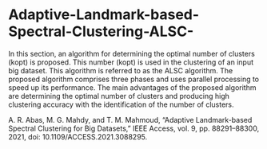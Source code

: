 # Adaptive-Landmark-based-Spectral-Clustering-ALSC-
In this section, an algorithm for determining the optimal number of clusters (kopt) is proposed. This number (kopt) is used in the clustering of an input big dataset. This algorithm is referred to as the ALSC algorithm. The proposed algorithm comprises three phases and uses parallel processing to speed up its performance. The main advantages of the proposed algorithm are determining the optimal number of clusters and producing high clustering accuracy with the identification of the number of clusters.

A. R. Abas, M. G. Mahdy, and T. M. Mahmoud, “Adaptive Landmark-based Spectral Clustering for Big Datasets,” IEEE Access, vol. 9, pp. 88291–88300, 2021, doi: 10.1109/ACCESS.2021.3088295.   
